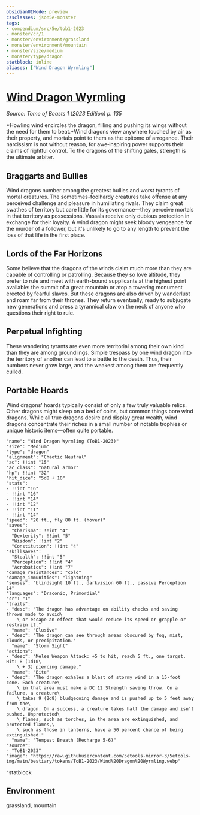 ```yaml
---
obsidianUIMode: preview
cssclasses: json5e-monster
tags:
- compendium/src/5e/tob1-2023
- monster/cr/1
- monster/environment/grassland
- monster/environment/mountain
- monster/size/medium
- monster/type/dragon
statblock: inline
aliases: ["Wind Dragon Wyrmling"]
---
```

# [Wind Dragon Wyrmling](Mechanics\bestiary\dragon/wind-dragon-wyrmling-tob1-2023.md)
*Source: Tome of Beasts 1 (2023 Edition) p. 135*  

*Howling wind encircles the dragon, filling and pushing its wings without the need for them to beat.*Wind dragons view anywhere touched by air as their property, and mortals point to them as the epitome of arrogance. Their narcissism is not without reason, for awe‑inspiring power supports their claims of rightful control. To the dragons of the shifting gales, strength is the ultimate arbiter.

## Braggarts and Bullies

Wind dragons number among the greatest bullies and worst tyrants of mortal creatures. The sometimes-foolhardy creatures take offense at any perceived challenge and pleasure in humiliating rivals. They claim great swathes of territory but care little for its governance—they perceive mortals in that territory as possessions. Vassals receive only dubious protection in exchange for their loyalty. A wind dragon might seek bloody vengeance for the murder of a follower, but it's unlikely to go to any length to prevent the loss of that life in the first place.

## Lords of the Far Horizons

Some believe that the dragons of the winds claim much more than they are capable of controlling or patrolling. Because they so love altitude, they prefer to rule and meet with earth-bound supplicants at the highest point available: the summit of a great mountain or atop a towering monument erected by fearful slaves. But these dragons are also driven by wanderlust and roam far from their thrones. They return eventually, ready to subjugate new generations and press a tyrannical claw on the neck of anyone who questions their right to rule.

## Perpetual Infighting

These wandering tyrants are even more territorial among their own kind than they are among groundlings. Simple trespass by one wind dragon into the territory of another can lead to a battle to the death. Thus, their numbers never grow large, and the weakest among them are frequently culled.

## Portable Hoards

Wind dragons' hoards typically consist of only a few truly valuable relics. Other dragons might sleep on a bed of coins, but common things bore wind dragons. While all true dragons desire and display great wealth, wind dragons concentrate their riches in a small number of notable trophies or unique historic items—often quite portable.

```statblock
"name": "Wind Dragon Wyrmling (ToB1-2023)"
"size": "Medium"
"type": "dragon"
"alignment": "Chaotic Neutral"
"ac": !!int "15"
"ac_class": "natural armor"
"hp": !!int "32"
"hit_dice": "5d8 + 10"
"stats":
- !!int "16"
- !!int "16"
- !!int "14"
- !!int "12"
- !!int "11"
- !!int "14"
"speed": "20 ft., fly 80 ft. (hover)"
"saves":
  "Charisma": !!int "4"
  "Dexterity": !!int "5"
  "Wisdom": !!int "2"
  "Constitution": !!int "4"
"skillsaves":
  "Stealth": !!int "5"
  "Perception": !!int "4"
  "Acrobatics": !!int "7"
"damage_resistances": "cold"
"damage_immunities": "lightning"
"senses": "blindsight 10 ft., darkvision 60 ft., passive Perception 14"
"languages": "Draconic, Primordial"
"cr": "1"
"traits":
- "desc": "The dragon has advantage on ability checks and saving throws made to avoid\
    \ or escape an effect that would reduce its speed or grapple or restrain it."
  "name": "Elusive"
- "desc": "The dragon can see through areas obscured by fog, mist, clouds, or precipitation."
  "name": "Storm Sight"
"actions":
- "desc": "Melee Weapon Attack: +5 to hit, reach 5 ft., one target. Hit: 8 (1d10\
    \ + 3) piercing damage."
  "name": "Bite"
- "desc": "The dragon exhales a blast of stormy wind in a 15-foot cone. Each creature\
    \ in that area must make a DC 12 Strength saving throw. On a failure, a creature\
    \ takes 9 (2d8) bludgeoning damage and is pushed up to 5 feet away from the\
    \ dragon. On a success, a creature takes half the damage and isn't pushed. Unprotected\
    \ flames, such as torches, in the area are extinguished, and protected flames,\
    \ such as those in lanterns, have a 50 percent chance of being extinguished."
  "name": "Tempest Breath (Recharge 5-6)"
"source":
- "ToB1-2023"
"image": "https://raw.githubusercontent.com/5etools-mirror-3/5etools-img/main/bestiary/tokens/ToB1-2023/Wind%20Dragon%20Wyrmling.webp"
```
^statblock

## Environment

grassland, mountain